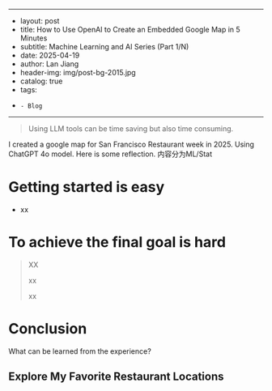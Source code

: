 ----
- layout:           post
- title:            How to Use OpenAI to Create an Embedded Google Map in 5 Minutes
- subtitle:         Machine Learning and AI Series (Part 1/N)
- date:             2025-04-19
- author:           Lan Jiang
- header-img:       img/post-bg-2015.jpg
- catalog:          true
- tags:
-     - Blog

----

> Using LLM tools can be time saving but also time consuming.

I created a google map for San Francisco Restaurant week in 2025. Using ChatGPT 4o model. Here is some reflection.
内容分为ML/Stat

# Getting started is easy

- xx

# To achieve the final goal is hard
> XX
>
> xx
>
> xx
>
>

# Conclusion

What can be learned from the experience?




## Explore My Favorite Restaurant Locations

<!-- <div style="width: 100%; height: 500px;">
  <iframe src="https://www.google.com/maps/d/u/0/embed?mid=1VUabcwHXIW4NTEngLckuGyLSyS2SwA4&ehbc=2E312F" width="640" height="480"></iframe>
</div> -->
